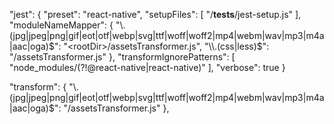 "jest": {
    "preset": "react-native",
    "setupFiles": [
      "<rootDir>/__tests__/jest-setup.js"
    ],
    "moduleNameMapper": {
      "\\.(jpg|jpeg|png|gif|eot|otf|webp|svg|ttf|woff|woff2|mp4|webm|wav|mp3|m4a|aac|oga)$": "<rootDir>/assetsTransformer.js",
      "\\.(css|less)$": "<rootDir>/assetsTransformer.js"
    },
    "transformIgnorePatterns": [
      "node_modules/(?!@react-native|react-native)"
    ],
    "verbose": true
  }


  "transform": {
      "\\.(jpg|jpeg|png|gif|eot|otf|webp|svg|ttf|woff|woff2|mp4|webm|wav|mp3|m4a|aac|oga)$": "<rootDir>/assetsTransformer.js"
    },